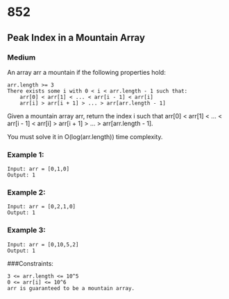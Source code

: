 # 852
## Peak Index in a Mountain Array
### Medium

An array arr a mountain if the following properties hold:

    arr.length >= 3
    There exists some i with 0 < i < arr.length - 1 such that:
        arr[0] < arr[1] < ... < arr[i - 1] < arr[i] 
        arr[i] > arr[i + 1] > ... > arr[arr.length - 1]

Given a mountain array arr, return the index i such that arr[0] < arr[1] < ... < arr[i - 1] < arr[i] > arr[i + 1] > ... > arr[arr.length - 1].

You must solve it in O(log(arr.length)) time complexity.

### Example 1:

    Input: arr = [0,1,0]
    Output: 1

### Example 2:

    Input: arr = [0,2,1,0]
    Output: 1

### Example 3:

    Input: arr = [0,10,5,2]
    Output: 1

###Constraints:

    3 <= arr.length <= 10^5
    0 <= arr[i] <= 10^6
    arr is guaranteed to be a mountain array.
